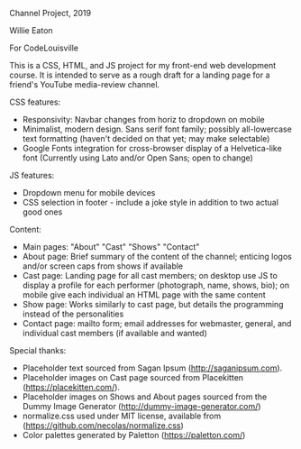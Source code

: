 Channel Project, 2019

Willie Eaton

For CodeLouisville

This is a CSS, HTML, and JS project for my front-end web development course.
It is intended to serve as a rough draft for a landing page for a friend's
YouTube media-review channel.

CSS features: 
* Responsivity: Navbar changes from horiz to dropdown on mobile
* Minimalist, modern design.  Sans serif font family; possibly all-lowercase
text formatting (haven't decided on that yet; may make selectable)
* Google Fonts integration for cross-browser display of a Helvetica-like font (Currently using Lato and/or Open Sans; open to change) 

JS features:
* Dropdown menu for mobile devices
* CSS selection in footer - include a joke style in addition to two actual
good ones

Content:
* Main pages: "About" "Cast" "Shows" "Contact"
* About page: Brief summary of the content of the channel; enticing logos
and/or screen caps from shows if available
* Cast page: Landing page for all cast members; on desktop use JS to display
a profile for each performer (photograph, name, shows, bio); on mobile give
each individual an HTML page with the same content
* Show page: Works similarly to cast page, but details the programming instead of the personalities
* Contact page: mailto form; email addresses for webmaster, general, and
individual cast members (if available and wanted)

Special thanks:
* Placeholder text sourced from Sagan Ipsum (http://saganipsum.com).
* Placeholder images on Cast page sourced from Placekitten (https://placekitten.com/).
* Placeholder images on Shows and About pages sourced from the Dummy Image Generator (http://dummy-image-generator.com/)
* normalize.css used under MIT license, available from (https://github.com/necolas/normalize.css)
* Color palettes generated by Paletton (https://paletton.com/)